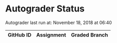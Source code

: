 # Autograder Status
Autograder last run at: November 18, 2018 at 06:40

| GitHub ID | Assignment | Graded Branch |
|-----------|------------|---------------|
